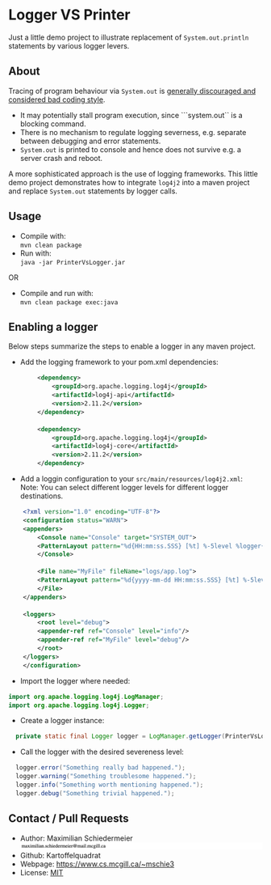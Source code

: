 # Logger VS Printer

Just a little demo project to illustrate replacement of ```System.out.println``` statements by various logger levers.

## About

Tracing of program behaviour via ```System.out``` is [generally discouraged and considered bad coding style](https://stackoverflow.com/a/8601972).

 * It may potentially stall program execution, since ```system.out`` is a blocking command.
 * There is no mechanism to regulate logging severness, e.g. separate between debugging and error statements.
 * ```System.out``` is printed to console and hence does not survive e.g. a server crash and reboot.

A more sophisticated approach is the use of logging frameworks. This little demo project demonstrates how to integrate ```log4j2``` into a maven project and replace ```System.out``` statements by logger calls.

## Usage

 * Compile with:  
```mvn clean package```
 * Run with:  
```java -jar PrinterVsLogger.jar```

OR

 * Compile and run with:  
```mvn clean package exec:java```

## Enabling a logger

Below steps summarize the steps to enable a logger in any maven project.

 * Add the logging framework to your pom.xml dependencies:  
```xml
        <dependency>
            <groupId>org.apache.logging.log4j</groupId>
            <artifactId>log4j-api</artifactId>
            <version>2.11.2</version>
        </dependency>

        <dependency>
            <groupId>org.apache.logging.log4j</groupId>
            <artifactId>log4j-core</artifactId>
            <version>2.11.2</version>
        </dependency>
```
 * Add a loggin configuration to your ```src/main/resources/log4j2.xml```:  
Note: You can select different logger levels for different logger destinations.  
```xml
	<?xml version="1.0" encoding="UTF-8"?>
	<configuration status="WARN">
	<appenders>
	    <Console name="Console" target="SYSTEM_OUT">
		<PatternLayout pattern="%d{HH:mm:ss.SSS} [%t] %-5level %logger{36} - %msg%n"/>
	    </Console>

	    <File name="MyFile" fileName="logs/app.log">
		<PatternLayout pattern="%d{yyyy-mm-dd HH:mm:ss.SSS} [%t] %-5level %logger{36} - %msg%n"/>
	    </File>
	</appenders>

	<loggers>
	    <root level="debug">
		<appender-ref ref="Console" level="info"/>
		<appender-ref ref="MyFile" level="debug"/>
	    </root>
	</loggers>
	</configuration>
```
 * Import the logger where needed:  
```java
import org.apache.logging.log4j.LogManager;
import org.apache.logging.log4j.Logger;
```
 * Create a logger instance:  
```java
  private static final Logger logger = LogManager.getLogger(PrinterVsLogger.class);
```
 * Call the logger with the desired severeness level:  
```java
  logger.error("Something really bad happened.");
  logger.warning("Something troublesome happened.");
  logger.info("Something worth mentioning happened.");
  logger.debug("Something trivial happened.");
```

## Contact / Pull Requests

 * Author: Maximilian Schiedermeier ![email](email.png)
 * Github: Kartoffelquadrat
 * Webpage: https://www.cs.mcgill.ca/~mschie3
 * License: [MIT](https://opensource.org/licenses/MIT)
